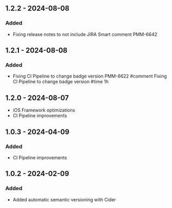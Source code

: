 ## 1.2.2 - 2024-08-08
### Added
- Fixing release notes to not include JIRA Smart comment PMM-6642

## 1.2.1 - 2024-08-08
### Added
- Fixing CI Pipeline to change badge version PMM-6622 #comment Fixing CI Pipeline to change badge version #time 1h

## 1.2.0 - 2024-08-07
- iOS Framework optimizations
- CI Pipeline improvements

## 1.0.3 - 2024-04-09
### Added
- CI Pipeline improvements

## 1.0.2 - 2024-02-09
### Added
- Added automatic semantic versioning with Cider
